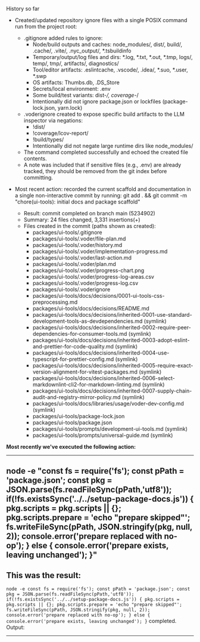 History so far

- Created/updated repository ignore files with a single POSIX command run from the project root:
  - .gitignore added rules to ignore:
    - Node/build outputs and caches: node_modules/, dist/, build/, .cache/, .vite/, .nyc_output/, *.tsbuildinfo
    - Temporary/output/log files and dirs: *.log, *.txt, *.out, *.tmp, logs/, temp/, tmp/, artifacts/, diagnostics/
    - Tool/editor artifacts: .eslintcache, .vscode/, .idea/, *.suo, *.user, *.swp
    - OS artifacts: Thumbs.db, .DS_Store
    - Secrets/local environment: .env
    - Some build/test variants: dist-*/, coverage-*/
    - Intentionally did not ignore package.json or lockfiles (package-lock.json, yarn.lock)
  - .voderignore created to expose specific build artifacts to the LLM inspector via negations:
    - !dist/
    - !coverage/lcov-report/
    - !build/types/
    - Intentionally did not negate large runtime dirs like node_modules/
  - The command completed successfully and echoed the created file contents.
  - A note was included that if sensitive files (e.g., .env) are already tracked, they should be removed from the git index before committing.

- Most recent action: recorded the current scaffold and documentation in a single non-interactive commit by running:
  git add . && git commit -m "chore(ui-tools): initial docs and package scaffold"
  - Result: commit completed on branch main (5234902)
  - Summary: 24 files changed, 3,331 insertions(+)
  - Files created in the commit (paths shown as created):
    - packages/ui-tools/.gitignore
    - packages/ui-tools/.voder/file-plan.md
    - packages/ui-tools/.voder/history.md
    - packages/ui-tools/.voder/implementation-progress.md
    - packages/ui-tools/.voder/last-action.md
    - packages/ui-tools/.voder/plan.md
    - packages/ui-tools/.voder/progress-chart.png
    - packages/ui-tools/.voder/progress-log-areas.csv
    - packages/ui-tools/.voder/progress-log.csv
    - packages/ui-tools/.voderignore
    - packages/ui-tools/docs/decisions/0001-ui-tools-css-preprocessing.md
    - packages/ui-tools/docs/decisions/README.md
    - packages/ui-tools/docs/decisions/inherited-0001-use-standard-development-tools-as-devdependencies.md (symlink)
    - packages/ui-tools/docs/decisions/inherited-0002-require-peer-dependencies-for-consumer-tools.md (symlink)
    - packages/ui-tools/docs/decisions/inherited-0003-adopt-eslint-and-prettier-for-code-quality.md (symlink)
    - packages/ui-tools/docs/decisions/inherited-0004-use-typescript-for-prettier-config.md (symlink)
    - packages/ui-tools/docs/decisions/inherited-0005-require-exact-version-alignment-for-vitest-packages.md (symlink)
    - packages/ui-tools/docs/decisions/inherited-0006-select-markdownlint-cli2-for-markdown-linting.md (symlink)
    - packages/ui-tools/docs/decisions/inherited-0007-supply-chain-audit-and-registry-mirror-policy.md (symlink)
    - packages/ui-tools/docs/libraries/usage/voder-dev-config.md (symlink)
    - packages/ui-tools/package-lock.json
    - packages/ui-tools/package.json
    - packages/ui-tools/prompts/development-ui-tools.md (symlink)
    - packages/ui-tools/prompts/universal-guide.md (symlink)

**Most recently we've executed the following action:**

---
node -e "const fs = require('fs'); const pPath = 'package.json'; const pkg = JSON.parse(fs.readFileSync(pPath,'utf8')); if(!fs.existsSync('../../setup-package-docs.js')) { pkg.scripts = pkg.scripts || {}; pkg.scripts.prepare = 'echo \"prepare skipped\"'; fs.writeFileSync(pPath, JSON.stringify(pkg, null, 2)); console.error('prepare replaced with no-op'); } else { console.error('prepare exists, leaving unchanged'); }"
---

**This was the result:**
---
`node -e const fs = require('fs'); const pPath = 'package.json'; const pkg = JSON.parse(fs.readFileSync(pPath,'utf8')); if(!fs.existsSync('../../setup-package-docs.js')) { pkg.scripts = pkg.scripts || {}; pkg.scripts.prepare = 'echo "prepare skipped"'; fs.writeFileSync(pPath, JSON.stringify(pkg, null, 2)); console.error('prepare replaced with no-op'); } else { console.error('prepare exists, leaving unchanged'); }` completed.
Output:

---
